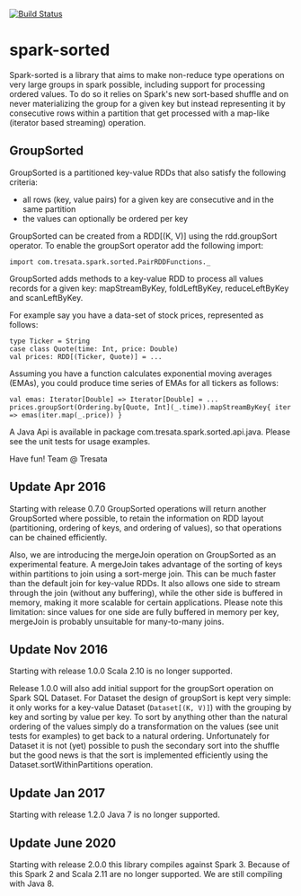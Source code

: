 [![Build Status](https://travis-ci.org/tresata/spark-sorted.svg?branch=master)](https://travis-ci.org/tresata/spark-sorted)

# spark-sorted
Spark-sorted is a library that aims to make non-reduce type operations on very large groups in spark possible, including support for processing ordered values.  To do so it relies on Spark's new sort-based shuffle and on never materializing the group for a given key but instead representing it by consecutive rows within a partition that get processed with a map-like (iterator based streaming) operation.

## GroupSorted
GroupSorted is a partitioned key-value RDDs that also satisfy the following criteria:
* all rows (key, value pairs) for a given key are consecutive and in the same partition
* the values can optionally be ordered per key

GroupSorted can be created from a RDD[(K, V)] using the rdd.groupSort operator. To enable the groupSort operator add the following import:
```
import com.tresata.spark.sorted.PairRDDFunctions._
```

GroupSorted adds methods to a key-value RDD to process all values records for a given key: mapStreamByKey, foldLeftByKey, reduceLeftByKey and scanLeftByKey.

For example say you have a data-set of stock prices, represented as follows:
```
type Ticker = String
case class Quote(time: Int, price: Double)
val prices: RDD[(Ticker, Quote)] = ...
```
Assuming you have a function calculates exponential moving averages (EMAs), you could produce time series of EMAs for all tickers as follows:
```
val emas: Iterator[Double] => Iterator[Double] = ...
prices.groupSort(Ordering.by[Quote, Int](_.time)).mapStreamByKey{ iter => emas(iter.map(_.price)) }
```

A Java Api is available in package com.tresata.spark.sorted.api.java. Please see the unit tests for usage examples.

Have fun!
Team @ Tresata

## Update Apr 2016

Starting with release 0.7.0 GroupSorted operations will return another GroupSorted where possible, to retain the information on RDD layout (partitioning, ordering of keys, and ordering of values), so that operations can be chained efficiently.

Also, we are introducing the mergeJoin operation on GroupSorted as an experimental feature. A mergeJoin takes advantage of the sorting of keys within partitions to join using a sort-merge join. This can be much faster than the default join for key-value RDDs. It also allows one side to stream through the join (without any buffering), while the other side is buffered in memory, making it more scalable for certain applications. Please note this limitation: since values for one side are fully buffered in memory per key, mergeJoin is probably unsuitable for many-to-many joins.

## Update Nov 2016

Starting with release 1.0.0 Scala 2.10 is no longer supported.

Release 1.0.0 will also add initial support for the groupSort operation on Spark SQL Dataset. For Dataset the design of groupSort is kept very simple: it only works for a key-value Dataset (```Dataset[(K, V)]```) with the grouping by key and sorting by value per key. To sort by anything other than the natural ordering of the values simply do a transformation on the values (see unit tests for examples) to get back to a natural ordering. Unfortunately for Dataset it is not (yet) possible to push the secondary sort into the shuffle but the good news is that the sort is implemented efficiently using the Dataset.sortWithinPartitions operation.

## Update Jan 2017

Starting with release 1.2.0 Java 7 is no longer supported.

## Update June 2020

Starting with release 2.0.0 this library compiles against Spark 3. Because of this Spark 2 and Scala 2.11 are no longer supported. We are still compiling with Java 8.
